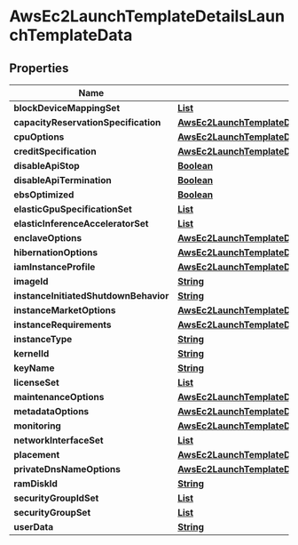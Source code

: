 

# AwsEc2LaunchTemplateDetailsLaunchTemplateData


## Properties

| Name | Type | Description | Notes |
|------------ | ------------- | ------------- | -------------|
|**blockDeviceMappingSet** | [**List**](List.md) |  |  [optional] |
|**capacityReservationSpecification** | [**AwsEc2LaunchTemplateDataDetailsCapacityReservationSpecification**](AwsEc2LaunchTemplateDataDetailsCapacityReservationSpecification.md) |  |  [optional] |
|**cpuOptions** | [**AwsEc2LaunchTemplateDataDetailsCpuOptions**](AwsEc2LaunchTemplateDataDetailsCpuOptions.md) |  |  [optional] |
|**creditSpecification** | [**AwsEc2LaunchTemplateDataDetailsCreditSpecification**](AwsEc2LaunchTemplateDataDetailsCreditSpecification.md) |  |  [optional] |
|**disableApiStop** | [**Boolean**](Boolean.md) |  |  [optional] |
|**disableApiTermination** | [**Boolean**](Boolean.md) |  |  [optional] |
|**ebsOptimized** | [**Boolean**](Boolean.md) |  |  [optional] |
|**elasticGpuSpecificationSet** | [**List**](List.md) |  |  [optional] |
|**elasticInferenceAcceleratorSet** | [**List**](List.md) |  |  [optional] |
|**enclaveOptions** | [**AwsEc2LaunchTemplateDataDetailsEnclaveOptions**](AwsEc2LaunchTemplateDataDetailsEnclaveOptions.md) |  |  [optional] |
|**hibernationOptions** | [**AwsEc2LaunchTemplateDataDetailsHibernationOptions**](AwsEc2LaunchTemplateDataDetailsHibernationOptions.md) |  |  [optional] |
|**iamInstanceProfile** | [**AwsEc2LaunchTemplateDataDetailsIamInstanceProfile**](AwsEc2LaunchTemplateDataDetailsIamInstanceProfile.md) |  |  [optional] |
|**imageId** | [**String**](String.md) |  |  [optional] |
|**instanceInitiatedShutdownBehavior** | [**String**](String.md) |  |  [optional] |
|**instanceMarketOptions** | [**AwsEc2LaunchTemplateDataDetailsInstanceMarketOptions**](AwsEc2LaunchTemplateDataDetailsInstanceMarketOptions.md) |  |  [optional] |
|**instanceRequirements** | [**AwsEc2LaunchTemplateDataDetailsInstanceRequirements**](AwsEc2LaunchTemplateDataDetailsInstanceRequirements.md) |  |  [optional] |
|**instanceType** | [**String**](String.md) |  |  [optional] |
|**kernelId** | [**String**](String.md) |  |  [optional] |
|**keyName** | [**String**](String.md) |  |  [optional] |
|**licenseSet** | [**List**](List.md) |  |  [optional] |
|**maintenanceOptions** | [**AwsEc2LaunchTemplateDataDetailsMaintenanceOptions**](AwsEc2LaunchTemplateDataDetailsMaintenanceOptions.md) |  |  [optional] |
|**metadataOptions** | [**AwsEc2LaunchTemplateDataDetailsMetadataOptions**](AwsEc2LaunchTemplateDataDetailsMetadataOptions.md) |  |  [optional] |
|**monitoring** | [**AwsEc2LaunchTemplateDataDetailsMonitoring**](AwsEc2LaunchTemplateDataDetailsMonitoring.md) |  |  [optional] |
|**networkInterfaceSet** | [**List**](List.md) |  |  [optional] |
|**placement** | [**AwsEc2LaunchTemplateDataDetailsPlacement**](AwsEc2LaunchTemplateDataDetailsPlacement.md) |  |  [optional] |
|**privateDnsNameOptions** | [**AwsEc2LaunchTemplateDataDetailsPrivateDnsNameOptions**](AwsEc2LaunchTemplateDataDetailsPrivateDnsNameOptions.md) |  |  [optional] |
|**ramDiskId** | [**String**](String.md) |  |  [optional] |
|**securityGroupIdSet** | [**List**](List.md) |  |  [optional] |
|**securityGroupSet** | [**List**](List.md) |  |  [optional] |
|**userData** | [**String**](String.md) |  |  [optional] |



